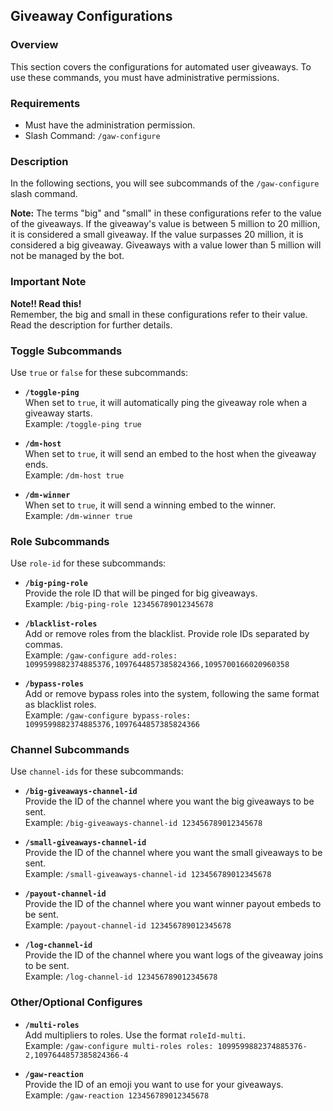 ## Giveaway Configurations

### Overview

This section covers the configurations for automated user giveaways. To use these commands, you must have administrative permissions.

### Requirements

- Must have the administration permission.
- Slash Command: `/gaw-configure`

### Description

In the following sections, you will see subcommands of the `/gaw-configure` slash command.

**Note:** The terms "big" and "small" in these configurations refer to the value of the giveaways. If the giveaway's value is between 5 million to 20 million, it is considered a small giveaway. If the value surpasses 20 million, it is considered a big giveaway. Giveaways with a value lower than 5 million will not be managed by the bot.

### Important Note

**Note!! Read this!**  
Remember, the big and small in these configurations refer to their value. Read the description for further details.

### Toggle Subcommands

Use `true` or `false` for these subcommands:

- **`/toggle-ping`**  
  When set to `true`, it will automatically ping the giveaway role when a giveaway starts.  
  Example: `/toggle-ping true`

- **`/dm-host`**  
  When set to `true`, it will send an embed to the host when the giveaway ends.  
  Example: `/dm-host true`

- **`/dm-winner`**  
  When set to `true`, it will send a winning embed to the winner.  
  Example: `/dm-winner true`

### Role Subcommands

Use `role-id` for these subcommands:

- **`/big-ping-role`**  
  Provide the role ID that will be pinged for big giveaways.  
  Example: `/big-ping-role 123456789012345678`

- **`/blacklist-roles`**  
  Add or remove roles from the blacklist. Provide role IDs separated by commas.  
  Example: `/gaw-configure add-roles: 1099599882374885376,1097644857385824366,1095700166020960358`

- **`/bypass-roles`**  
  Add or remove bypass roles into the system, following the same format as blacklist roles.  
  Example: `/gaw-configure bypass-roles: 1099599882374885376,1097644857385824366`

### Channel Subcommands

Use `channel-ids` for these subcommands:

- **`/big-giveaways-channel-id`**  
  Provide the ID of the channel where you want the big giveaways to be sent.  
  Example: `/big-giveaways-channel-id 123456789012345678`

- **`/small-giveaways-channel-id`**  
  Provide the ID of the channel where you want the small giveaways to be sent.  
  Example: `/small-giveaways-channel-id 123456789012345678`

- **`/payout-channel-id`**  
  Provide the ID of the channel where you want winner payout embeds to be sent.  
  Example: `/payout-channel-id 123456789012345678`

- **`/log-channel-id`**  
  Provide the ID of the channel where you want logs of the giveaway joins to be sent.  
  Example: `/log-channel-id 123456789012345678`

### Other/Optional Configures

- **`/multi-roles`**  
  Add multipliers to roles. Use the format `roleId-multi`.  
  Example: `/gaw-configure multi-roles roles: 1099599882374885376-2,1097644857385824366-4`

- **`/gaw-reaction`**  
  Provide the ID of an emoji you want to use for your giveaways.  
  Example: `/gaw-reaction 123456789012345678`
